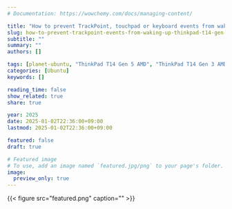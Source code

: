 ```yaml
---
# Documentation: https://wowchemy.com/docs/managing-content/

title: "How to prevent TrackPoint, touchpad or keyboard events from waking up ThinkPad T14 Gen 5 AMD from suspend"
slug: how-to-prevent-trackpoint-events-from-waking-up-thinkpad-t14-gen-5-amd-from-suspend
subtitle: ""
summary: ""
authors: []

tags: [planet-ubuntu, "ThinkPad T14 Gen 5 AMD", "ThinkPad T14 Gen 3 AMD"]
categories: [Ubuntu]
keywords: []

reading_time: false
show_related: true
share: true

year: 2025
date: 2025-01-02T22:36:00+09:00
lastmod: 2025-01-02T22:36:00+09:00

featured: false
draft: true

# Featured image
# To use, add an image named `featured.jpg/png` to your page's folder.
image:
  preview_only: true
---
```


{{< figure src="featured.png" caption="" >}}
